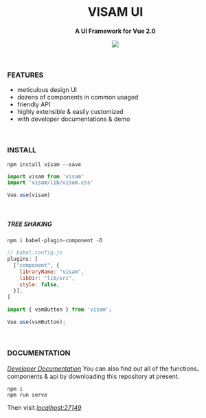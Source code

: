 # <h1 align="center">VISAM UI</h1>

<p align="center"><b>A UI Framework for Vue 2.0</b></p>
<p align="center">
  <a href="https://www.npmjs.org/package/visam">
    <img src="https://img.shields.io/npm/v/visam.svg">
  </a>
  <!-- &nbsp;
  <a href="https://img.shields.io/github/stars/mungaakei/visam?style=social">
    <img alt="GitHub Repo stars" src="https://img.shields.io/github/stars/mungaakei/visam?style=social">
  </a> -->
</p>
<br>

### FEATURES

- meticulous design UI
- dozens of components in common usaged
- friendly API
- highly extensible & easily customized
- with developer documentations & demo

<br>

### INSTALL

```node
npm install visam --save
```

```js
import visam from 'visam'
import 'visam/lib/visam.css'

Vue.use(visam)
```
&nbsp;
##### TREE SHAKING

```node
npm i babel-plugin-component -D
```

```js
// babel.config.js
plugins: [
  ["component", {
    libraryName: "visam",
    libDir: "lib/src",
    style: false,
  }],
]
```
```js
import { vsmButton } from 'visam';

Vue.use(vsmButton);
```
<br>

### DOCUMENTATION
*[Developer Documentation](http://iannism.art:27149)*
You can also find out all of the functions、components & api by downloading this repository at present.

```node
npm i
npm run serve
```

Then visit *[localhost:27149](localhost:27149)*

